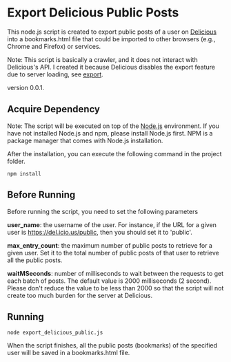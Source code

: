# Export Delicious Public Posts

This node.js script is created to export public posts of a user on [Delicious](https://del.icio.us/) into a bookmarks.html file that could be imported to other browsers (e.g., Chrome and Firefox) or services.

Note: This script is basically a crawler, and it does not interact with Delicious's API. I created it because Delicious disables the export feature due to server loading, see [export](https://del.icio.us/export).

version 0.0.1.

## Acquire Dependency
Note: The script will be executed on top of the [Node.js](https://nodejs.org/) environment. If you have not installed Node.js and npm, please install Node.js first. NPM is a package manager that comes with Node.js installation.

After the installation, you can execute the following command in the project folder.
```
npm install
```

## Before Running

Before running the script, you need to set the following parameters

**user_name**: the username of the user. For instance, if the URL for a given user is https://del.icio.us/public, then you should set it to 'public'.

**max_entry_count**: the maximum number of public posts to retrieve for a given user. Set it to the total number of public posts of that user to retrieve all the public posts.

**waitMSeconds**: number of milliseconds to wait between the requests to get each batch of posts. The default value is 2000 milliseconds (2 second). Please don't reduce the value to be less than 2000 so that the script will not create too much burden for the server at Delicious.

## Running
```
node export_delicious_public.js
```
When the script finishes, all the public posts (bookmarks) of the specified user will be saved in a bookmarks.html file.